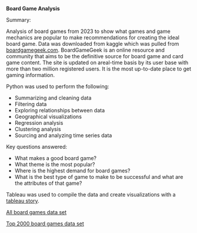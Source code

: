 <p><strong>Board Game Analysis</strong></p>
<p>Summary:</p>
<p>Analysis of board games from 2023 to show what games and game mechanics are popular to make recommendations for creating the ideal board game. Data was downloaded from kaggle which was pulled from <a href="//boardgamegeek.com">boardgamegeek.com</a>. BoardGameGeek is an online resource and community that aims to be the definitive source for board game and card game content. The site is updated on areal-time basis by its user base with more than two million registered users. It is the most up-to-date place to get gaming information.</p>
<p>Python was used to perform the following:</p>
<ul>
    <li>Summarizing and cleaning data</li>
    <li>Filtering data</li>
    <li>Exploring relationships between data</li>
    <li>Geographical visualizations</li>
    <li>Regression analysis</li>
    <li>Clustering analysis</li>
    <li>Sourcing and analyzing time series data</li>
</ul>
<p>Key questions answered:</p>
<ul>
    <li>What makes a good board game?</li>
    <li>What theme is the most popular?</li>
    <li>Where is the highest demand for board games?</li>
    <li>What is the best type of game to make to be successful and what are the attributes of that game?</li>
</ul>
<p>Tableau was used to compile the data and create visualizations with a <a href="https://public.tableau.com/app/profile/ben.thomas6712/viz/BoardGameAnalysis_16981221522880/BoardGameAnalysis?publish=yes">tableau story</a>.</p>
<p><a href="https://www.kaggle.com/datasets/threnjen/board-games-database-from-boardgamegeek?select=games.csv">All board games data set</a></p>
<p><a href="https://www.kaggle.com/datasets/nfedorov/top-2000-board-games-ratings">Top 2000 board games data set</a></p>
